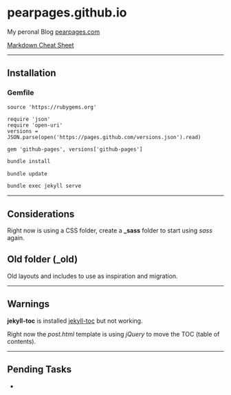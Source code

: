 # pearpages.github.io

My peronal Blog [pearpages.com](http://www.pearpages.com)

[Markdown Cheat Sheet](Markdown.pdf)

---

## Installation

### Gemfile

```
source 'https://rubygems.org'

require 'json'
require 'open-uri'
versions = JSON.parse(open('https://pages.github.com/versions.json').read)

gem 'github-pages', versions['github-pages']
````

```bash
bundle install
```

```bash
bundle update
```

```bash
bundle exec jekyll serve
```

--- 

## Considerations

Right now is using a CSS folder, create a **_sass** folder to start using *sass* again.

## Old folder (_old)

Old layouts and includes to use as inspiration and migration.

---

## Warnings

**jekyll-toc** is installed [jekyll-toc](https://github.com/toshimaru/jekyll-toc) but not working.

Right now the *post.html* template is using *jQuery* to move the TOC (table of contents).

---

## Pending Tasks

+ 